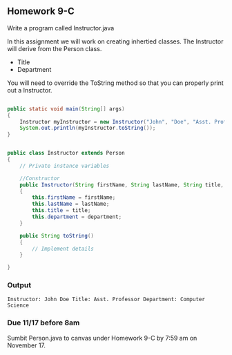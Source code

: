 ## Homework 9-C

Write a program called Instructor.java

In this assignment we will work on creating inhertied classes. The Instructor will derive from the Person
class. 

* Title
* Department

You will need to override the ToString method so that you can properly print out a Instructor.

```java

public static void main(String[] args)
{
    Instructor myInstructor = new Instructor("John", "Doe", "Asst. Professor", "Computer Science");
    System.out.println(myInstructor.toString());
}

```

```java

public class Instructor extends Person
{
    // Private instance variables

    //Constructor
    public Instructor(String firstName, String lastName, String title, String department)
    {
        this.firstName = firstName;
        this.lastName = lastName;
        this.title = title;
        this.department = department;
    }

    public String toString()
    {
        // Implement details
    }

}

```

### Output

```console
Instructor: John Doe Title: Asst. Professor Department: Computer Science 
```


### Due 11/17 before 8am

Sumbit  Person.java to canvas under Homework 9-C by 7:59 am on November 17.

